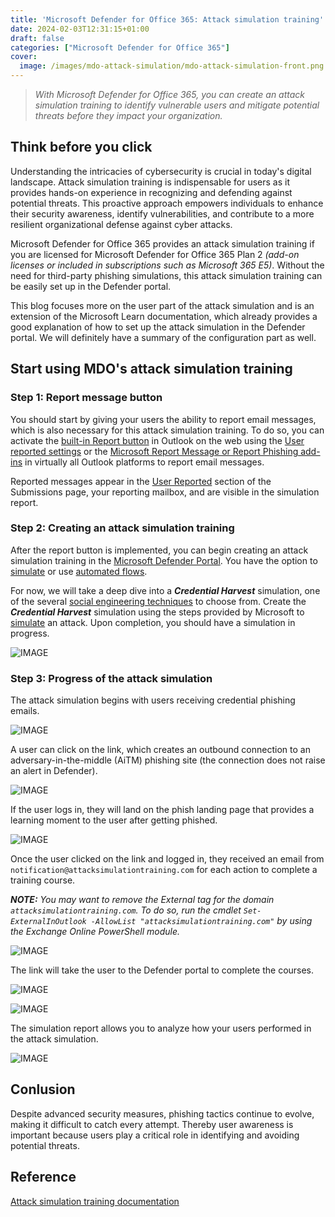 ```yaml
---
title: 'Microsoft Defender for Office 365: Attack simulation training'
date: 2024-02-03T12:31:15+01:00
draft: false
categories: ["Microsoft Defender for Office 365"]
cover: 
  image: /images/mdo-attack-simulation/mdo-attack-simulation-front.png
---
```


> _With Microsoft Defender for Office 365, you can create an attack simulation training to identify vulnerable users and mitigate potential threats before they impact your organization._

## Think before you click
Understanding the intricacies of cybersecurity is crucial in today's digital landscape. Attack simulation training is indispensable for users as it provides hands-on experience in recognizing and defending against potential threats. This proactive approach empowers individuals to enhance their security awareness, identify vulnerabilities, and contribute to a more resilient organizational defense against cyber attacks.

Microsoft Defender for Office 365 provides an attack simulation training if you are licensed for Microsoft Defender for Office 365 Plan 2 _(add-on licenses or included in subscriptions such as Microsoft 365 E5)_. Without the need for third-party phishing simulations, this attack simulation training can be easily set up in the Defender portal.

This blog focuses more on the user part of the attack simulation and is an extension of the Microsoft Learn documentation, which already provides a good explanation of how to set up the attack simulation in the Defender portal. We will definitely have a summary of the configuration part as well.

## Start using MDO's attack simulation training

### Step 1: Report message button
You should start by giving your users the ability to report email messages, which is also necessary for this attack simulation training. To do so, you can activate the [built-in Report button](https://learn.microsoft.com/en-us/microsoft-365/security/office-365-security/submissions-user-reported-messages-custom-mailbox?view=o365-worldwide#use-the-microsoft-defender-portal-to-configure-user-reported-settings) in Outlook on the web using the [User reported settings](https://security.microsoft.com/securitysettings/userSubmission) or the [Microsoft Report Message or Report Phishing add-ins](https://learn.microsoft.com/en-us/microsoft-365/security/office-365-security/submissions-users-report-message-add-in-configure?view=o365-worldwide#get-the-report-message-add-in) in virtually all Outlook platforms to report email messages. 

Reported messages appear in the [User Reported](https://security.microsoft.com/reportsubmission?viewid=user) section of the Submissions page, your reporting mailbox, and are visible in the simulation report.

### Step 2: Creating an attack simulation training
After the report button is implemented, you can begin creating an attack simulation training in the [Microsoft Defender Portal](https://security.microsoft.com/attacksimulator). You have the option to [simulate](https://learn.microsoft.com/en-us/microsoft-365/security/office-365-security/attack-simulation-training-simulations) or use [automated flows](https://learn.microsoft.com/en-us/microsoft-365/security/office-365-security/attack-simulation-training-simulation-automations). 

For now, we will take a deep dive into a ***Credential Harvest*** simulation, one of the several [social engineering techniques](https://learn.microsoft.com/en-us/microsoft-365/security/office-365-security/attack-simulation-training-get-started?view=o365-worldwide#simulations) to choose from. Create the  ***Credential Harvest*** simulation using the steps provided by Microsoft to [simulate](https://learn.microsoft.com/en-us/microsoft-365/security/office-365-security/attack-simulation-training-simulations) an attack. Upon completion, you should have a simulation in progress.

![IMAGE](/images/mdo-attack-simulation/mdo-attack-simulation-1.png)


### Step 3: Progress of the attack simulation
The attack simulation begins with users receiving credential phishing emails.

![IMAGE](/images/mdo-attack-simulation/mdo-attack-simulation-2.png)

A user can click on the link, which creates an outbound connection to an adversary-in-the-middle (AiTM) phishing site (the connection does not raise an alert in Defender).

![IMAGE](/images/mdo-attack-simulation/mdo-attack-simulation-3.png)

If the user logs in, they will land on the phish landing page that provides a learning moment to the user after getting phished.

![IMAGE](/images/mdo-attack-simulation/mdo-attack-simulation-4.png)

Once the user clicked on the link and logged in, they received an email from ```notification@attacksimulationtraining.com``` for each action to complete a training course. 

***NOTE:*** _You may want to remove the External tag for the domain ```attacksimulationtraining.com```. To do so, run the cmdlet ```Set-ExternalInOutlook -AllowList "attacksimulationtraining.com"``` by using the Exchange Online PowerShell module._

![IMAGE](/images/mdo-attack-simulation/mdo-attack-simulation-5.png)

The link will take the user to the Defender portal to complete the courses.

![IMAGE](/images/mdo-attack-simulation/mdo-attack-simulation-6.png)

![IMAGE](/images/mdo-attack-simulation/mdo-attack-simulation-7.png)

The simulation report allows you to analyze how your users performed in the attack simulation.

![IMAGE](/images/mdo-attack-simulation/mdo-attack-simulation-8.png)

## Conlusion
Despite advanced security measures, phishing tactics continue to evolve, making it difficult to catch every attempt. Thereby user awareness is important because users play a critical role in identifying and avoiding potential threats.

## Reference
[Attack simulation training documentation](https://learn.microsoft.com/en-us/microsoft-365/security/office-365-security/attack-simulation-training-get-started)